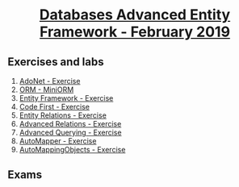 # <a href="https://softuni.bg/trainings/2251/databases-advanced-entity-framework-february-2019"><p align="center"> Databases Advanced Entity Framework - February 2019<p>
</a>



## Exercises and labs
1. <a href="https://github.com/PhilShishov/Software-University/tree/master/Databases%20Advanced%20-%20Entity%20Framework/Homeworks/01.AdoNet_Exercise" > AdoNet - Exercise</a> 
2. <a href="https://github.com/PhilShishov/Software-University/tree/master/Databases%20Advanced%20-%20Entity%20Framework/Homeworks/02.ORMFundamentals_MiniORM" > ORM - MiniORM</a> 
3. <a href="https://github.com/PhilShishov/Software-University/tree/master/Databases%20Advanced%20-%20Entity%20Framework/Homeworks/03.EntityFramework_Exercise" > Entity Framework - Exercise</a> 
4. <a href="https://github.com/PhilShishov/Software-University/tree/master/Databases%20Advanced%20-%20Entity%20Framework/Homeworks/04.CodeFirst_Exercise" > Code First - Exercise</a> 
5. <a href="https://github.com/PhilShishov/Software-University/tree/master/Databases%20Advanced%20-%20Entity%20Framework/Homeworks/05.EntityRelations_Exercise" > Entity Relations - Exercise</a>
6. <a href="https://github.com/PhilShishov/Software-University/tree/master/Databases%20Advanced%20-%20Entity%20Framework/Homeworks/06.AdvancedRelations_Exercise" > Advanced Relations - Exercise</a>
7. <a href="https://github.com/PhilShishov/Software-University/tree/master/Databases%20Advanced%20-%20Entity%20Framework/Homeworks/07.AdvancedQuerying_Exercise" > Advanced Querying - Exercise</a>
8. <a href="https://github.com/PhilShishov/Software-University/tree/master/Databases%20Advanced%20-%20Entity%20Framework/Homeworks/08.AutoMapper_Exercise" > AutoMapper - Exercise</a>
9. <a href="https://github.com/PhilShishov/Software-University/tree/master/Databases%20Advanced%20-%20Entity%20Framework/Homeworks/09.AutoMappingObjects_Exercise" > AutoMappingObjects - Exercise</a>

## Exams
